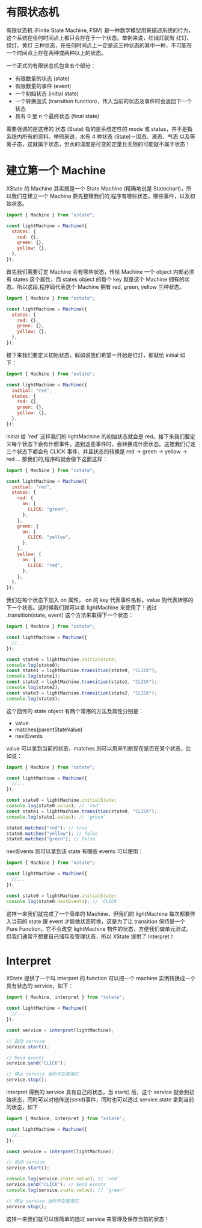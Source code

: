 # 有限状态机

有限状态机 (Finite State Machine, FSM) 是一种数学模型用来描述系统的行为，这个系统在任何时间点上都只会存在于一个状态。举例来说，红绿灯就有 红灯、绿灯、黄灯 三种状态，在任何时间点上一定是这三种状态的其中一种，不可能在一个时间点上存在两种或两种以上的状态。

一个正式的有限状态机包含五个部分：

- 有限数量的状态 (state)
- 有限数量的事件 (event)
- 一个初始状态 (initial state)
- 一个转换函式 (transition function)，传入当前的状态及事件时会返回下一个状态
- 具有 0 至 n 个最终状态 (final state)

需要强调的是这裡的 状态 (State) 指的是系统定性的 mode 或 status，并不是指系统内所有的资料。举例来说，水有 4 种状态 (State)－固态、液态、气态 以及等离子态，这就属于状态，但水的温度是可变的定量且无限的可能就不属于状态！

# 建立第一个 Machine

XState 的 Machine 其实就是一个 State Machine (精确地说是 Statechart)，所以我们在建立一个 Machine 要先整理我们的,程序有哪些状态，哪些事件，以及初始状态。

```js
import { Machine } from "xstate";

const lightMachine = Machine({
  states: {
    red: {},
    green: {},
    yellow: {},
  },
});
```

首先我们需要订定 Machine 会有哪些状态，传给 Machine 一个 object 内部必须有 states 这个属性，而 states object 的每个 key 就是这个 Machine 拥有的状态。所以这段,程序码代表这个 Machine 拥有 red, green, yellow 三种状态。

```js
import { Machine } from "xstate";

const lightMachine = Machine({
  states: {
    red: {},
    green: {},
    yellow: {},
  },
});
```

接下来我们要定义初始状态，假如说我们希望一开始是红灯，那就给 initial 如下：

```js
import { Machine } from "xstate";

const lightMachine = Machine({
  initial: "red",
  states: {
    red: {},
    green: {},
    yellow: {},
  },
});
```

initial 给 'red' 这样我们的 lightMachine 的初始状态就会是 red。接下来我们要定义每个状态下会有什麽事件，遇到这些事件时，会转换成什麽状态。这裡我们订定三个状态下都会有 CLICK 事件，并且状态的转换是 red -> green -> yellow -> red ... 那我们的,程序码就会像下这面这样：

```js
import { Machine } from "xstate";

const lightMachine = Machine({
  initial: "red",
  states: {
    red: {
      on: {
        CLICK: "green",
      },
    },
    green: {
      on: {
        CLICK: "yellow",
      },
    },
    yellow: {
      on: {
        CLICK: "red",
      },
    },
  },
});
```

我们在每个状态下加入 on 属性， on 的 key 代表事件名称，value 则代表转移的下一个状态。这时候我们就可以拿 lightMachine 来使用了！透过 .transition(state, event) 这个方法来取得下一个状态：

```js
import { Machine } from "xstate";

const lightMachine = Machine({
  //...
});

const state0 = lightMachine.initialState;
console.log(state0);
const state1 = lightMachine.transition(state0, "CLICK");
console.log(state1);
const state2 = lightMachine.transition(state1, "CLICK");
console.log(state2);
const state3 = lightMachine.transition(state2, "CLICK");
console.log(state3);
```

这个回传的 state object 有两个常用的方法及属性分别是：

- value
- matches(parentStateValue)
- nextEvents

value 可以拿到当前的状态，matches 则可以用来判断现在是否在某个状态，比如说：

```js
import { Machine } from "xstate";

const lightMachine = Machine({
  //...
});

const state0 = lightMachine.initialState;
console.log(state0.value); // 'red'
const state1 = lightMachine.transition(state0, "CLICK");
console.log(state1.value); // 'green'

state0.matches("red"); // true
state0.matches("yellow"); // false
state0.matches("green"); // false
```

nextEvents 则可以拿到该 state 有哪些 events 可以使用：

```js
import { Machine } from "xstate";

const lightMachine = Machine({
  //...
});

const state0 = lightMachine.initialState;
console.log(state0.nextEvents); // 'CLICK'
```

这样一来我们就完成了一个简单的 Machine，但我们的 lightMachine 每次都要传入当前的 state 跟 event 才能做状态转换，这是为了让 transition 保持是一个 Pure Function，它不会改变 lightMachine 物件的状态，方便我们做单元测试。但我们通常不想要自己储存及管理状态，所以 XState 提供了 Interpret！

# Interpret

XState 提供了一个叫 interpret 的 function 可以把一个 machine 实例转换成一个具有状态的 service，如下：

```js
import { Machine, interpret } from "xstate";

const lightMachine = Machine({
  //...
});

const service = interpret(lightMachine);

// 启动 service
service.start();

// Send events
service.send("CLICK");

// 停止 service 当你不在使用它
service.stop();
```

interpret 得到的 service 具有自己的状态，当 start() 后，这个 service 就会到初始状态，同时可以对他传送(send)事件，同时也可以透过 service.state 拿到当前的状态，如下

```js
import { Machine, interpret } from "xstate";

const lightMachine = Machine({
  //...
});

const service = interpret(lightMachine);

// 启动 service
service.start();

console.log(service.state.value); // 'red'
service.send("CLICK"); // Send events
console.log(service.state.value); // 'green'

// 停止 service 当你不在使用它
service.stop();
```

这样一来我们就可以很简单的透过 service 来管理及保存当前的状态！
